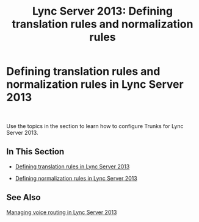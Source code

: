 ﻿---
title: 'Lync Server 2013: Defining translation rules and normalization rules'
TOCTitle: Defining translation rules and normalization rules
ms:assetid: a22e4804-8802-42b1-a1b1-be42f85b3d46
ms:mtpsurl: https://technet.microsoft.com/en-us/library/JJ688159(v=OCS.15)
ms:contentKeyID: 49733763
ms.date: 07/23/2014
mtps_version: v=OCS.15
---

# Defining translation rules and normalization rules in Lync Server 2013

 


Use the topics in the section to learn how to configure Trunks for Lync Server 2013.

## In This Section

  - [Defining translation rules in Lync Server 2013](lync-server-2013-defining-translation-rules.md)

  - [Defining normalization rules in Lync Server 2013](lync-server-2013-defining-normalization-rules.md)

## See Also


[Managing voice routing in Lync Server 2013](lync-server-2013-managing-voice-routing.md)

